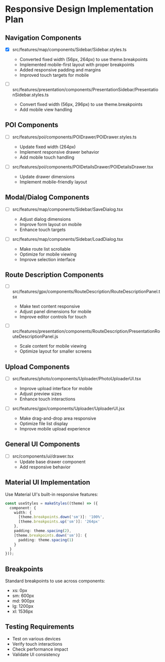 # Responsive Design Implementation Plan

## Navigation Components

- [x] src/features/map/components/Sidebar/Sidebar.styles.ts
  - Converted fixed width (56px, 264px) to use theme.breakpoints
  - Implemented mobile-first layout with proper breakpoints
  - Added responsive padding and margins
  - Improved touch targets for mobile

- [ ] src/features/presentation/components/PresentationSidebar/PresentationSidebar.styles.ts
  - Convert fixed width (56px, 296px) to use theme.breakpoints
  - Add mobile view handling

## POI Components

- [ ] src/features/poi/components/POIDrawer/POIDrawer.styles.ts
  - Update fixed width (264px)
  - Implement responsive drawer behavior
  - Add mobile touch handling

- [ ] src/features/poi/components/POIDetailsDrawer/POIDetailsDrawer.tsx
  - Update drawer dimensions
  - Implement mobile-friendly layout

## Modal/Dialog Components

- [ ] src/features/map/components/Sidebar/SaveDialog.tsx
  - Adjust dialog dimensions
  - Improve form layout on mobile
  - Enhance touch targets

- [ ] src/features/map/components/Sidebar/LoadDialog.tsx
  - Make route list scrollable
  - Optimize for mobile viewing
  - Improve selection interface

## Route Description Components

- [ ] src/features/gpx/components/RouteDescription/RouteDescriptionPanel.tsx
  - Make text content responsive
  - Adjust panel dimensions for mobile
  - Improve editor controls for touch

- [ ] src/features/presentation/components/RouteDescription/PresentationRouteDescriptionPanel.js
  - Scale content for mobile viewing
  - Optimize layout for smaller screens

## Upload Components

- [ ] src/features/photo/components/Uploader/PhotoUploaderUI.tsx
  - Improve upload interface for mobile
  - Adjust preview sizes
  - Enhance touch interactions

- [ ] src/features/gpx/components/Uploader/UploaderUI.jsx
  - Make drag-and-drop area responsive
  - Optimize file list display
  - Improve mobile upload experience

## General UI Components

- [ ] src/components/ui/drawer.tsx
  - Update base drawer component
  - Add responsive behavior

## Material UI Implementation

Use Material UI's built-in responsive features:

```typescript
const useStyles = makeStyles((theme) => ({
  component: {
    width: {
      [theme.breakpoints.down('sm')]: '100%',
      [theme.breakpoints.up('sm')]: '264px'
    },
    padding: theme.spacing(2),
    [theme.breakpoints.down('sm')]: {
      padding: theme.spacing(1)
    }
  }
}));
```

## Breakpoints

Standard breakpoints to use across components:
- xs: 0px
- sm: 600px
- md: 900px
- lg: 1200px
- xl: 1536px

## Testing Requirements

- Test on various devices
- Verify touch interactions
- Check performance impact
- Validate UI consistency
